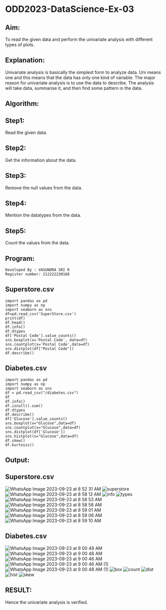 # ODD2023-DataScience-Ex-03
## Aim:
To read the given data and perform the univariate analysis with different types of plots.
## Explanation:
Univariate analysis is basically the simplest form to analyze data. Uni means one and this means that the data has only one kind of variable. The major reason for univariate analysis is to use the data to describe. The analysis will take data, summarise it, and then find some pattern in the data.
## Algorithm:
## Step1:
Read the given data.
## Step2:
Get the information about the data.
## Step3:
Remove the null values from the data.
## Step4:
Mention the datatypes from the data.
## Step5:
Count the values from the data.
## Program:
```
Developed By : VASUNDRA SRI R
Register number: 212222230168
```
## Superstore.csv
```
import pandas as pd
import numpy as np
import seaborn as sns
df=pd.read_csv('SuperStore.csv')
print(df)
df.head()
df.info()
df.dtypes
df['Postal Code'].value_counts()
sns.boxplot(x='Postal Code', data=df)
sns.countplot(x='Postal Code',data=df)
sns.distplot(df["Postal Code"])
df.describe()
```
## Diabetes.csv
```
import pandas as pd
import numpy as np
import seaborn as sns
df = pd.read_csv("/diabetes.csv")
df
df.info()
df.isnull().sum()
df.dtypes
df.describe()
df['Glucose'].value_counts()
sns.boxplot(x="Glucose",data=df)
sns.countplot(x="Glucose",data=df)
sns.distplot(df['Glucose'])
sns.histplot(x="Glucose",data=df)
df.skew()
df.kurtosis()
```
## Output:
## Superstore.csv
![WhatsApp Image 2023-09-23 at 8 52 31 AM](https://github.com/vasundrasriravi/ODD2023-DataScience-Ex-03/assets/119393983/42d7fd97-49d0-44be-ac1a-36ee03d7db3e)
![superstore](https://github.com/vasundrasriravi/ODD2023-DataScience-Ex-03/assets/119393983/6135adbe-bade-4ece-8439-356e43d3e93b)
![WhatsApp Image 2023-09-23 at 8 58 12 AM](https://github.com/vasundrasriravi/ODD2023-DataScience-Ex-03/assets/119393983/c8f114a2-02c8-4b3f-9f93-95ca5e9fc50b)
![info](https://github.com/vasundrasriravi/ODD2023-DataScience-Ex-03/assets/119393983/ef306d8f-896b-44c5-bd1f-53d1007f1098)
![types](https://github.com/vasundrasriravi/ODD2023-DataScience-Ex-03/assets/119393983/398d7768-4d5e-47cc-8de8-a9efb3023130)
![WhatsApp Image 2023-09-23 at 8 58 53 AM](https://github.com/vasundrasriravi/ODD2023-DataScience-Ex-03/assets/119393983/7535b093-55f6-4c00-acb8-e702bbccc0bd)
![WhatsApp Image 2023-09-23 at 8 58 58 AM](https://github.com/vasundrasriravi/ODD2023-DataScience-Ex-03/assets/119393983/7981bce6-1d26-4580-9ffe-16fcdf0f4dec)
![WhatsApp Image 2023-09-23 at 8 59 01 AM](https://github.com/vasundrasriravi/ODD2023-DataScience-Ex-03/assets/119393983/cff5a2e4-1679-41c7-bd86-350b4862a08f)
![WhatsApp Image 2023-09-23 at 8 59 06 AM](https://github.com/vasundrasriravi/ODD2023-DataScience-Ex-03/assets/119393983/c42ede2b-365e-4881-a5d0-5ec45d43b0a0)
![WhatsApp Image 2023-09-23 at 8 59 10 AM](https://github.com/vasundrasriravi/ODD2023-DataScience-Ex-03/assets/119393983/a529d0ce-36f2-4fb1-9f3b-5332f0e4dee4)

## Diabetes.csv
![WhatsApp Image 2023-09-23 at 9 00 49 AM](https://github.com/vasundrasriravi/ODD2023-DataScience-Ex-03/assets/119393983/4b774b1d-7cd8-42fe-819f-1c26696d5548)
![WhatsApp Image 2023-09-23 at 9 00 48 AM](https://github.com/vasundrasriravi/ODD2023-DataScience-Ex-03/assets/119393983/0622ff42-953f-4454-a576-f0fe295d74d5)
![WhatsApp Image 2023-09-23 at 9 00 46 AM](https://github.com/vasundrasriravi/ODD2023-DataScience-Ex-03/assets/119393983/7c9c25c8-4f04-4e0d-84c4-dafd84a52bc4)
![WhatsApp Image 2023-09-23 at 9 00 46 AM (1)](https://github.com/vasundrasriravi/ODD2023-DataScience-Ex-03/assets/119393983/7e02bb0c-4813-4ea5-8bb6-3332bf799211)
![WhatsApp Image 2023-09-23 at 9 00 48 AM (1)](https://github.com/vasundrasriravi/ODD2023-DataScience-Ex-03/assets/119393983/7568ebe5-631c-4643-b7b0-2f917796bd80)
![box](https://github.com/vasundrasriravi/ODD2023-DataScience-Ex-03/assets/119393983/edc43ca3-d82c-4d2f-a5b3-b76cf54ff030)
![count](https://github.com/vasundrasriravi/ODD2023-DataScience-Ex-03/assets/119393983/5b14bfe8-527f-4758-b553-817792526d89)
![dist](https://github.com/vasundrasriravi/ODD2023-DataScience-Ex-03/assets/119393983/c8ebc3f7-0e19-4442-841d-990e793ca966)
![hist](https://github.com/vasundrasriravi/ODD2023-DataScience-Ex-03/assets/119393983/1bf72c57-337f-4a0b-9b33-06ce2e38067f)
![skew](https://github.com/vasundrasriravi/ODD2023-DataScience-Ex-03/assets/119393983/152ccd61-f3c5-4f47-894d-0bf302b1d8bc)

## RESULT:
Hence the univariate analysis is verified.

